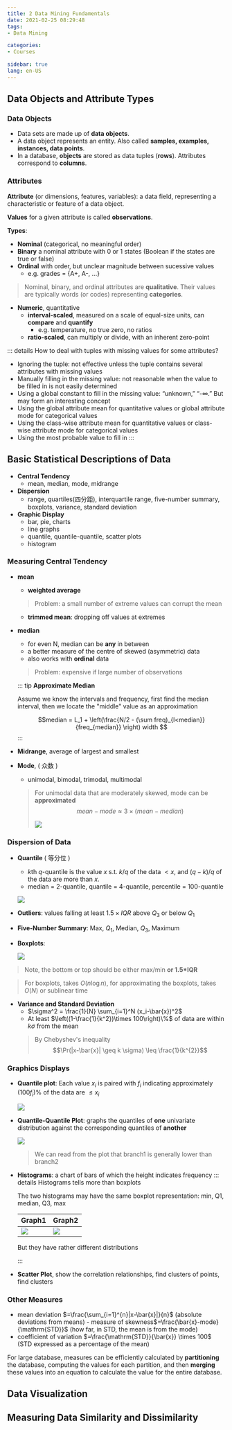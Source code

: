 ```yaml
---
title: 2 Data Mining Fundamentals
date: 2021-02-25 08:29:48
tags: 
- Data Mining

categories: 
- Courses

sidebar: true
lang: en-US
---
```



<!-- more -->


## Data Objects and Attribute Types


### Data Objects

- Data sets are made up of **data objects**.
- A data object represents an entity. Also called **samples, examples, instances, data points**.
- In a database, **objects** are stored as data tuples (**rows**). Attributes correspond to **columns**.

### Attributes

**Attribute** (or dimensions, features, variables): a data field, representing a characteristic or feature of a data object.

**Values** for a given attribute is called **observations**.

**Types**:
- **Nominal** (categorical, no meaningful order)
- **Binary** a nominal attribute with 0 or 1 states (Boolean if the states are true or false)
- **Ordinal** with order, but unclear magnitude between sucessive values
  - e.g. grades = {A+, A-, ...}
> Nominal, binary, and ordinal attributes are **qualitative**. Their values are typically words (or codes) representing **categories**.
- **Numeric**, quantitative
  - **interval-scaled**, measured on a scale of equal-size units, can **compare** and **quantify**
    - e.g. temperature, no true zero, no ratios
  - **ratio-scaled**, can multiply or divide, with an inherent zero-point

::: details How to deal with tuples with missing values for some attributes?
- Ignoring the tuple: not effective unless the tuple contains several attributes with missing values
- Manually filling in the missing value: not reasonable when the value to be filled in is not easily determined
- Using a global constant to fill in the missing value: “unknown,” “-∞.” But may form an interesting concept
- Using the global attribute mean for quantitative values or global attribute mode for categorical values
- Using the class-wise attribute mean for quantitative values or class- wise attribute mode for categorical values
- Using the most probable value to fill in
:::


## Basic Statistical Descriptions of Data

- **Central Tendency**
  - mean, median, mode, midrange
- **Dispersion**
  - range, quartiles(四分距), interquartile range, five-number summary, boxplots, variance, standard deviation
- **Graphic Display**
  - bar, pie, charts
  - line graphs
  - quantile, quantile-quantile, scatter plots
  - histogram

### Measuring Central Tendency

- **mean**
  - **weighted average**
  > Problem: a small number of extreme values can corrupt the mean
  - **trimmed mean**: dropping off values at extremes

- **median**
  - for even N, median can be **any** in between
  - a better measure of the centre of skewed (asymmetric) data
  - also works with **ordinal** data
  > Problem: expensive if large number of observations

  ::: tip
  **Approximate Median**

  Assume we know the intervals and frequency, first find the median interval, then we locate the "middle" value as an approximation 

  $$median = L_1 + \left(\frac{N/2 - (\sum freq)_{l<median}}{freq_{median}} \right) width $$
  :::

- **Midrange**, average of largest and smallest
- **Mode**, ( 众数 )
  - unimodal, bimodal, trimodal, multimodal
  > For unimodal data that are moderately skewed, mode can be **approximated**
  >  $$mean - mode \approx 3 \times (mean - median)$$
  >
  > ![](./img/02-25-09-11-24.png)


### Dispersion of Data

- **Quantile** ( 等分位 )
  -  $k$th $q$-quantile is the value $x$ s.t. $k/q$ of the data $< x$, and $(q - k) /q$ of the data are more than $x$.
  - median = 2-quantile, quantile = 4-quantile, percentile = 100-quantile
  
  ![](./img/02-25-09-13-25.png)

- **Outliers**: values falling at least $1.5\times IQR$ above $Q_3$ or below $Q_1$
- **Five-Number Summary**: Max, $Q_1$, Median, $Q_3$, Maximum
- **Boxplots**:
  
  ![](./img/02-25-09-15-50.png)

> Note, the bottom or top should be either max/min **or 1.5*IQR**

> For boxplots, takes $O(n\log n)$, for approximating the boxplots, takes $O(N)$ or sublinear time
 

- **Variance and Standard Deviation**
  - $\sigma^2 = \frac{1}{N} \sum_{i=1}^N (x_i-\bar{x})^2$
  - At least $\left((1-\frac{1}{k^2})\times 100\right)\%$ of data are within $k\sigma$ from the mean
  > By Chebyshev's inequality
  > $$\Pr(|x-\bar{x}| \geq k \sigma) \leq \frac{1}{k^{2}}$$

### Graphics Displays

- **Quantile plot**: Each value $x_{i}$ is paired with $f_{i}$ indicating approximately $\left(100 f_{i}\right) \%$ of the data are $\leq x_{i}$
  
  ![](./img/02-25-09-26-32.png)

- **Quantile-Quantile Plot**: graphs the quantiles of **one** univariate distribution against the corresponding quantiles of **another**

  ![](./img/02-25-09-27-10.png)

  > We can read from the plot that branch1 is generally lower than branch2

- **Histograms**: a chart of bars of which the height indicates frequency
  ::: details Histograms tells more than boxplots
  
  The two histograms may have the same boxplot representation: min, Q1, median, Q3, max

  | Graph1 | Graph2 |
  | -- | -- |
  | ![](./img/02-25-09-29-40.png) | ![](./img/02-25-09-29-50.png) |

  But they have rather different distributions

  :::

- **Scatter Plot**, show the correlation relationships, find clusters of points, find clusters

### Other Measures

- mean deviation $=\frac{\sum_{i=1}^{n}|x-\bar{x}|}{n}$ (absolute deviations from means) - measure of skewness$=\frac{\bar{x}-mode}{\mathrm{STD}}$ (how far, in STD, the mean is from the mode)
- coefficient of variation $=\frac{\mathrm{STD}}{\bar{x}} \times 100$ (STD expressed as a percentage of the mean)


For large database, measures can be efficiently calculated by **partitioning** the database, computing the values for each partition, and then **merging** these values into an equation to calculate the value for the entire database.


## Data Visualization



## Measuring Data Similarity and Dissimilarity